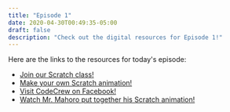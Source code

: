 ```yaml
---
title: "Episode 1"
date: 2020-04-30T00:49:35-05:00
draft: false
description: "Check out the digital resources for Episode 1!"
---
```


Here are the links to the resources for today's episode:

- [Join our Scratch class!](http://scratch.mit.edu/signup/kkh9venfj)
- [Make your own Scratch animation!](https://scratch.mit.edu/projects/389457610)
- [Visit CodeCrew on Facebook!](https://www.facebook.com/codecreworg/)
- [Watch Mr. Mahoro put together his Scratch animation!](https://youtu.be/TRAnkFAIaKs)